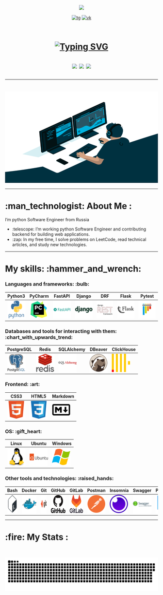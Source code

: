 <div id="header" align="center">
  <img src="https://media.giphy.com/media/M9gbBd9nbDrOTu1Mqx/giphy.gif" width="100"/>
</div>

<div align="center" id="badges">
    <p>
        <a href="https://t.me/sergei_rusanow"> <img src="https://img.shields.io/badge/Telegram-2CA5E0?style=for-the-badge&logo=telegram&logoColor=white" alt="tg"></a> 
        <a href="https://vk.com/i_am_rock_32"> <img src="https://img.shields.io/badge/вконтакте-%232E87FB.svg?&style=for-the-badge&logo=vk&logoColor=white" alt="vk"></a>
    </p>
</div>

<div align="center">
    <img src="https://komarev.com/ghpvc/?username=SergeyRusanovv&style=flat-square&color=blue" alt=""/> 
    <img src="https://badgen.net/badge/hello/world/red?icon=twitter" alt=""/>
</div>

<h1 align="center">
    <p align="center">
      <a href="https://git.io/typing-svg">
        <img src="https://readme-typing-svg.herokuapp.com?color=%2336BCF7&lines=Hi+there!+My+name+is+Sergei!" alt="Typing SVG" />
      </a>
    </p>
    <p>
        <img src="https://media.giphy.com/media/hvRJCLFzcasrR4ia7z/giphy.gif" width="30px"/>
        <img src="https://media.giphy.com/media/hvRJCLFzcasrR4ia7z/giphy.gif" width="30px"/>
        <img src="https://media.giphy.com/media/hvRJCLFzcasrR4ia7z/giphy.gif" width="30px"/>
    </p>
</h1>

---

<h1 align="center">
    <img align="center" alt="Coding" width="600" height="300" src="assets/code.gif">
</h1>

---

<h1 align="left"> :man_technologist: About Me : </h1>
    <p align="left">I’m python Software Engineer from Russia</p>
    <ul align="left">
      <li>:telescope: I’m working python Software Engineer and contributing backend for building web applications.</li>
      <li>:zap: In my free time, I solve problems on LeetCode, read technical articles, and study new technologies.</li>
    </ul>

---

<h1 align="left"> My skills: :hammer_and_wrench:</h1>
<div align="left">
    <h3 align="left">Languages and frameworks: :bulb:</h3>

| Python3 | PyCharm | FastAPI | Django | DRF |Flask| Pytest                                                        |
|---------|---------|---------|--------|-----|-----|---------------------------------------------------------------|
|<img src="assets/python-original-wordmark.svg" width="60" height="60">|<img src="assets/pycharm-original.svg" width="60" height="60">|<img src="assets/fastapi-original-wordmark.svg" width="60" height="60">|<img src="assets/django-plain-wordmark.svg" width="60" height="60">|<img src="assets/djangorest-original.svg" width="60" height="60">|<img src="assets/flask-original-wordmark.svg" width="60" height="60">| <img src="assets/pytest-original.svg" width="60" height="60"> |

<h3 align="left">Databases and tools for interacting with them: :chart_with_upwards_trend:</h3>

| PostgreSQL | Redis | SQLAlchemy | DBeaver | ClickHouse                                               |
|------------|-------|------------|---------|----------------------------------------------------------|
|<img src="assets/postgresql-original-wordmark.svg" width="60" height="60">|<img src="assets/redis-original-wordmark.svg" width="60" height="60">|<img src="assets/sqlalchemy-original-wordmark.svg" width="60" height="60">|<img src="assets/dbeaver-original.svg" width="60" height="60">| <img src="assets/clickhouse.png" width="60" height="60"> |

<h3 align="left">Frontend: :art: </h3>

| CSS3 | HTML5 | Markdown |
|------|-------|----------|
|<img src="assets/html5-original.svg" width="60" height="60">|<img src="assets/css3-original.svg" width="60" height="60">|<img src="assets/markdown-original.svg" width="60" height="60">|

<h3 align="left">OS: :gift_heart:</h3>

| Linux | Ubuntu | Windows                                               |
|-------|--------|-------------------------------------------------------|
|<img src="assets/linux-original.svg" width="60" height="60">|<img src="assets/ubuntu-original-wordmark.svg" width="60" height="60">| <img src="assets/windows.png" width="60" height="60"> |

<h3 align="left">Other tools and technologies: :raised_hands:</h3>

| Bash | Docker | Git | GitHub | GitLab | Postman | Insomnia | Swagger | Poetry | RabbitMQ | Kafka                                               |
|------|--------|-----|--------|--------|---------|----------|---------|--------|----------|-----------------------------------------------------|
|<img src="assets/bash-plain.svg" width="60" height="60">|<img src="assets/docker-original.svg" width="60" height="60">|<img src="assets/git-original-wordmark.svg" width="60" height="60">|<img src="assets/github-original-wordmark.svg" width="60" height="60">|<img src="assets/gitlab-original-wordmark.svg" width="60" height="60">|<img src="assets/postman-original.svg" width="60" height="60">|<img src="assets/insomnia-original.svg" width="60" height="60">|<img src="assets/swagger-original-wordmark.svg" width="60" height="60">|<img src="assets/poetry-original.svg" width="60" height="60">|<img src="assets/rabbitmq-original-wordmark.svg" width="60" height="60"> | <img src="assets/kafka.png" width="60" height="60"> |

</div>

---

<h1> :fire: My Stats :</h1>
<!-- <p>[![GitHub Streak](https://github-readme-streak-stats.herokuapp.com?user=SergeyRusanovv&theme=codestackr&hide_border=true&date_format=M%20j%5B%2C%20Y%5D)](https://git.io/streak-stats)</p>
<p>[![Top Langs](https://github-readme-stats.vercel.app/api/top-langs/?username=SergeyRusanovv)](https://github.com/anuraghazra/github-readme-stats)</p> -->

<div id="stat" align="center">
    <img src="https://github-profile-summary-cards.vercel.app/api/cards/profile-details?username=SergeyRusanovv&theme=github_dark" alt=""/>
    <img src="https://github-profile-summary-cards.vercel.app/api/cards/most-commit-language?username=SergeyRusanovv&theme=github_dark" alt=""/>
     <img src="https://github-profile-summary-cards.vercel.app/api/cards/stats?username=SergeyRusanovv&theme=github_dark" alt=""/>
</div>

<p align="center">
 <img width="1000" src="assets/github-snake.svg" alt="snake"/>
</p>
